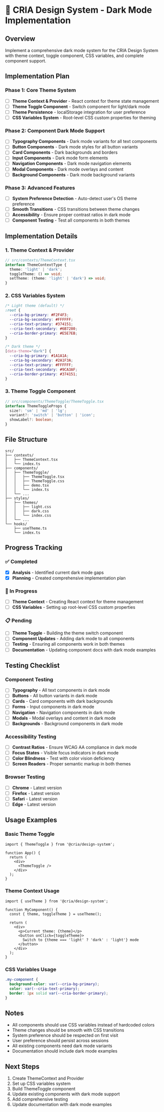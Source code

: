 # 🌙 CRIA Design System - Dark Mode Implementation

## Overview
Implement a comprehensive dark mode system for the CRIA Design System with theme context, toggle component, CSS variables, and complete component support.

## Implementation Plan

### Phase 1: Core Theme System
- [ ] **Theme Context & Provider** - React context for theme state management
- [ ] **Theme Toggle Component** - Switch component for light/dark mode
- [ ] **Theme Persistence** - localStorage integration for user preference
- [ ] **CSS Variables System** - Root-level CSS custom properties for theming

### Phase 2: Component Dark Mode Support
- [ ] **Typography Components** - Dark mode variants for all text components
- [ ] **Button Components** - Dark mode styles for all button variants
- [ ] **Card Components** - Dark backgrounds and borders
- [ ] **Input Components** - Dark mode form elements
- [ ] **Navigation Components** - Dark mode navigation elements
- [ ] **Modal Components** - Dark mode overlays and content
- [ ] **Background Components** - Dark mode background variants

### Phase 3: Advanced Features
- [ ] **System Preference Detection** - Auto-detect user's OS theme preference
- [ ] **Smooth Transitions** - CSS transitions between theme changes
- [ ] **Accessibility** - Ensure proper contrast ratios in dark mode
- [ ] **Component Testing** - Test all components in both themes

## Implementation Details

### 1. Theme Context & Provider
```typescript
// src/contexts/ThemeContext.tsx
interface ThemeContextType {
  theme: 'light' | 'dark';
  toggleTheme: () => void;
  setTheme: (theme: 'light' | 'dark') => void;
}
```

### 2. CSS Variables System
```css
/* Light theme (default) */
:root {
  --cria-bg-primary: #F2F4F3;
  --cria-bg-secondary: #FFFFFF;
  --cria-text-primary: #374151;
  --cria-text-secondary: #6B7280;
  --cria-border-primary: #E5E7EB;
}

/* Dark theme */
[data-theme="dark"] {
  --cria-bg-primary: #1A1A1A;
  --cria-bg-secondary: #2A1F3A;
  --cria-text-primary: #FFFFFF;
  --cria-text-secondary: #9CA3AF;
  --cria-border-primary: #374151;
}
```

### 3. Theme Toggle Component
```typescript
// src/components/ThemeToggle/ThemeToggle.tsx
interface ThemeToggleProps {
  size?: 'sm' | 'md' | 'lg';
  variant?: 'switch' | 'button' | 'icon';
  showLabel?: boolean;
}
```

## File Structure
```
src/
├── contexts/
│   ├── ThemeContext.tsx
│   └── index.ts
├── components/
│   ├── ThemeToggle/
│   │   ├── ThemeToggle.tsx
│   │   ├── ThemeToggle.css
│   │   ├── demo.tsx
│   │   └── index.ts
│   └── ...
├── styles/
│   ├── themes/
│   │   ├── light.css
│   │   ├── dark.css
│   │   └── index.css
│   └── ...
└── hooks/
    ├── useTheme.ts
    └── index.ts
```

## Progress Tracking

### ✅ Completed
- [x] **Analysis** - Identified current dark mode gaps
- [x] **Planning** - Created comprehensive implementation plan

### 🚧 In Progress
- [ ] **Theme Context** - Creating React context for theme management
- [ ] **CSS Variables** - Setting up root-level CSS custom properties

### 📋 Pending
- [ ] **Theme Toggle** - Building the theme switch component
- [ ] **Component Updates** - Adding dark mode to all components
- [ ] **Testing** - Ensuring all components work in both themes
- [ ] **Documentation** - Updating component docs with dark mode examples

## Testing Checklist

### Component Testing
- [ ] **Typography** - All text components in dark mode
- [ ] **Buttons** - All button variants in dark mode
- [ ] **Cards** - Card components with dark backgrounds
- [ ] **Forms** - Input components in dark mode
- [ ] **Navigation** - Navigation components in dark mode
- [ ] **Modals** - Modal overlays and content in dark mode
- [ ] **Backgrounds** - Background components in dark mode

### Accessibility Testing
- [ ] **Contrast Ratios** - Ensure WCAG AA compliance in dark mode
- [ ] **Focus States** - Visible focus indicators in dark mode
- [ ] **Color Blindness** - Test with color vision deficiency
- [ ] **Screen Readers** - Proper semantic markup in both themes

### Browser Testing
- [ ] **Chrome** - Latest version
- [ ] **Firefox** - Latest version
- [ ] **Safari** - Latest version
- [ ] **Edge** - Latest version

## Usage Examples

### Basic Theme Toggle
```tsx
import { ThemeToggle } from '@cria/design-system';

function App() {
  return (
    <div>
      <ThemeToggle />
    </div>
  );
}
```

### Theme Context Usage
```tsx
import { useTheme } from '@cria/design-system';

function MyComponent() {
  const { theme, toggleTheme } = useTheme();
  
  return (
    <div>
      <p>Current theme: {theme}</p>
      <button onClick={toggleTheme}>
        Switch to {theme === 'light' ? 'dark' : 'light'} mode
      </button>
    </div>
  );
}
```

### CSS Variables Usage
```css
.my-component {
  background-color: var(--cria-bg-primary);
  color: var(--cria-text-primary);
  border: 1px solid var(--cria-border-primary);
}
```

## Notes
- All components should use CSS variables instead of hardcoded colors
- Theme changes should be smooth with CSS transitions
- System preference should be respected on first visit
- User preference should persist across sessions
- All existing components need dark mode variants
- Documentation should include dark mode examples

## Next Steps
1. Create ThemeContext and Provider
2. Set up CSS variables system
3. Build ThemeToggle component
4. Update existing components with dark mode support
5. Add comprehensive testing
6. Update documentation with dark mode examples
